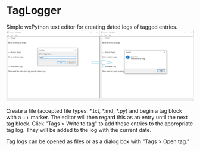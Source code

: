 # TagLogger
Simple wxPython text editor for creating dated logs of tagged entries.
![image](screenshot.png)

Create a file (accepted file types: *.txt, *.md, *.py) and begin a tag block with a ++ marker. The editor will then regard this as an entry until the next tag block. Click "Tags > Write to tag" to add these entries to the appropriate tag log. They will be added to the log with the current date.

Tag logs can be opened as files or as a dialog box with "Tags > Open tag."

